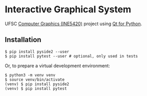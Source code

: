 # Interactive Graphical System

UFSC [Computer Graphics (INE5420)](http://www.lapix.ufsc.br/ensino/computacao-grafica/) project using [Qt for Python](https://www.qt.io/qt-for-python).


## Installation

```shell
$ pip install pyside2 --user
$ pip install pytest --user # optional, only used in tests
```

Or, to prepare a virtual development environment:

```shell
$ python3 -m venv venv
$ source venv/bin/activate
(venv) $ pip install pyside2
(venv) $ pip install pytest
```
